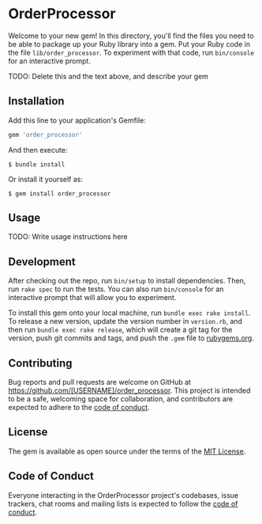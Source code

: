 # OrderProcessor

Welcome to your new gem! In this directory, you'll find the files you need to be able to package up your Ruby library into a gem. Put your Ruby code in the file `lib/order_processor`. To experiment with that code, run `bin/console` for an interactive prompt.

TODO: Delete this and the text above, and describe your gem

## Installation

Add this line to your application's Gemfile:

```ruby
gem 'order_processor'
```

And then execute:

    $ bundle install

Or install it yourself as:

    $ gem install order_processor

## Usage

TODO: Write usage instructions here

## Development

After checking out the repo, run `bin/setup` to install dependencies. Then, run `rake spec` to run the tests. You can also run `bin/console` for an interactive prompt that will allow you to experiment.

To install this gem onto your local machine, run `bundle exec rake install`. To release a new version, update the version number in `version.rb`, and then run `bundle exec rake release`, which will create a git tag for the version, push git commits and tags, and push the `.gem` file to [rubygems.org](https://rubygems.org).

## Contributing

Bug reports and pull requests are welcome on GitHub at https://github.com/[USERNAME]/order_processor. This project is intended to be a safe, welcoming space for collaboration, and contributors are expected to adhere to the [code of conduct](https://github.com/[USERNAME]/order_processor/blob/master/CODE_OF_CONDUCT.md).


## License

The gem is available as open source under the terms of the [MIT License](https://opensource.org/licenses/MIT).

## Code of Conduct

Everyone interacting in the OrderProcessor project's codebases, issue trackers, chat rooms and mailing lists is expected to follow the [code of conduct](https://github.com/[USERNAME]/order_processor/blob/master/CODE_OF_CONDUCT.md).
